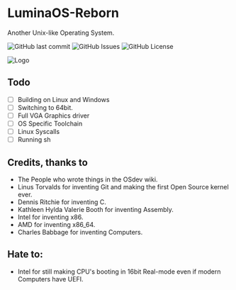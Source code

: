 
# LuminaOS-Reborn
Another Unix-like Operating System.

![GitHub last commit](https://img.shields.io/github/last-commit/Epiczhul/LuminaOS-Reborn?style=for-the-badge&logo=git)
![GitHub Issues ](https://img.shields.io/github/issues/Epiczhul/LuminaOS-Reborn?style=for-the-badge&logo=github)
![GitHub License](https://img.shields.io/github/license/Epiczhul/LuminaOS-Reborn)


![Logo](https://github.com/Epiczhul/LuminaOS-Reborn/blob/main/images/icon-500x500.png?raw=true)


## Todo
- [ ]  Building on Linux and Windows
- [ ]  Switching to 64bit.
- [ ]  Full VGA Graphics driver
- [ ]  OS Specific Toolchain
- [ ]  Linux Syscalls
- [ ]  Running sh

## Credits, thanks to
- The People who wrote things in the OSdev wiki.
- Linus Torvalds for inventing Git and making the first Open Source kernel ever.
- Dennis Ritchie for inventing C.
- Kathleen Hylda Valerie Booth for inventing Assembly.
- Intel for inventing x86.
- AMD for inventing x86_64.
- Charles Babbage for inventing Computers.

## Hate to:
- Intel for still making CPU's booting in 16bit Real-mode even if modern Computers have UEFI.

